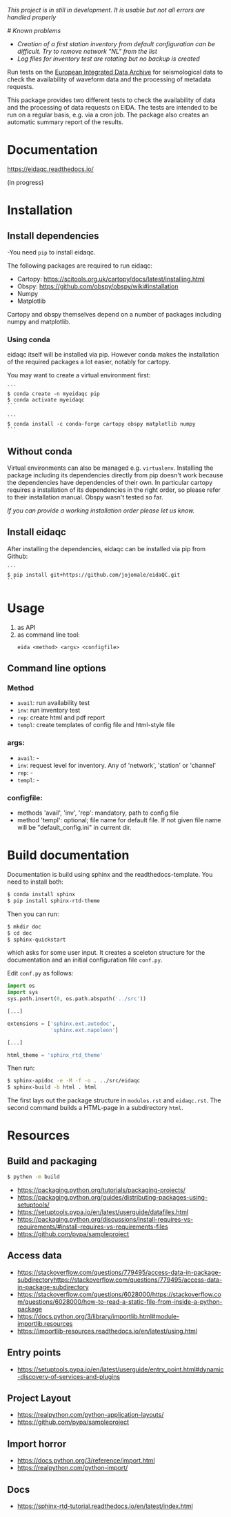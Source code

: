 *This project is in still in development. It is usable but not*
*all errors are handled properly*

*# Known problems*
- *Creation of a first station inventory from default configuration can be difficult. Try to remove network "NL" from the list*
- *Log files for inventory test are rotating but no backup is created*

Run tests on the [European Integrated Data Archive](http://www.orfeus-eu.org/data/eida/) for seismological data
to check the availability of waveform data and the processing of metadata requests.

This package provides two different tests to check the availability
of data and the processing of data requests on 
EIDA. The tests are intended to be run on a regular 
basis, e.g. via a cron job. The package also creates an
automatic summary report of the results.

# Documentation

https://eidaqc.readthedocs.io/

(in progress)

# Installation

## Install dependencies
-You need `pip` to install eidaqc.

The following packages are required to run eidaqc:
- Cartopy: https://scitools.org.uk/cartopy/docs/latest/installing.html
- Obspy: https://github.com/obspy/obspy/wiki#installation
- Numpy
- Matplotlib

Cartopy and obspy themselves depend on a number of packages 
including numpy and matplotlib.

### Using conda
eidaqc itself will be installed via pip. However conda makes
the installation of the required packages a lot easier,
notably for cartopy.

You may want to create a virtual environment first:

    ```
    $ conda create -n myeidaqc pip
    $ conda activate myeidaqc
    ```

    ```
    $ conda install -c conda-forge cartopy obspy matplotlib numpy
    ```


## Without conda
Virtual environments can also be managed e.g. `virtualenv`.
Installing the package including its dependencies directly from
pip doesn't work because the dependencies have dependencies of
their own. 
In particular cartopy requires a installation of its dependencies
in the right order, so please refer to their installation
manual. Obspy wasn't tested so far.

*If you can provide a working installation order please let us know.*


## Install eidaqc

After installing the dependencies, eidaqc can be installed 
via pip from Github:


    ```
    $ pip install git+https://github.com/jojomale/eidaQC.git
    ```

# Usage

1. as API
2. as command line tool:
    ```
    eida <method> <args> <configfile>
    ```

## Command line options
### Method
- `avail`: run availability test
- `inv`:   run inventory test
- `rep`:   create html and pdf report
- `templ`: create templates of config file 
            and html-style file

### args:
- `avail`: -
- `inv`: <level>
    request level for inventory. Any of
    'network', 'station' or 'channel'
- `rep`: -
- `templ`: -

### configfile:
- methods 'avail', 'inv', 'rep': mandatory,
        path to config file
- method 'templ': optional; file name for default
    file. If not given file name will be 
    "default_config.ini" in current dir.


# Build documentation
Documentation is build using sphinx and the readthedocs-template. You need to install both:

```bash
$ conda install sphinx
$ pip install sphinx-rtd-theme
```

Then you can run:
```bash
$ mkdir doc
$ cd doc
$ sphinx-quickstart 
```
which asks for some user input. It creates a sceleton structure for
the documentation and an initial configuration file `conf.py`.

Edit `conf.py` as follows:

```python
import os
import sys
sys.path.insert(0, os.path.abspath('../src'))

[...]

extensions = ['sphinx.ext.autodoc', 
              'sphinx.ext.napoleon']

[...]

html_theme = 'sphinx_rtd_theme'
```

Then run:
```bash
$ sphinx-apidoc -e -M -f -o . ../src/eidaqc
$ sphinx-build -b html . html
```

The first lays out the package structure in `modules.rst`
and `eidaqc.rst`.
The second command builds a HTML-page in a subdirectory `html`.

# Resources

## Build and packaging
```bash
$ python -m build
```
- https://packaging.python.org/tutorials/packaging-projects/
- https://packaging.python.org/guides/distributing-packages-using-setuptools/
- https://setuptools.pypa.io/en/latest/userguide/datafiles.html
- https://packaging.python.org/discussions/install-requires-vs-requirements/#install-requires-vs-requirements-files
- https://github.com/pypa/sampleproject


## Access data 
- https://stackoverflow.com/questions/779495/access-data-in-package-subdirectoryhttps://stackoverflow.com/questions/779495/access-data-in-package-subdirectory
- https://stackoverflow.com/questions/6028000/https://stackoverflow.com/questions/6028000/how-to-read-a-static-file-from-inside-a-python-package
- https://docs.python.org/3/library/importlib.html#module-importlib.resources
- https://importlib-resources.readthedocs.io/en/latest/using.html

## Entry points
- https://setuptools.pypa.io/en/latest/userguide/entry_point.html#dynamic-discovery-of-services-and-plugins

## Project Layout
- https://realpython.com/python-application-layouts/
- https://github.com/pypa/sampleproject

## Import horror
- https://docs.python.org/3/reference/import.html
- https://realpython.com/python-import/

## Docs
- https://sphinx-rtd-tutorial.readthedocs.io/en/latest/index.html